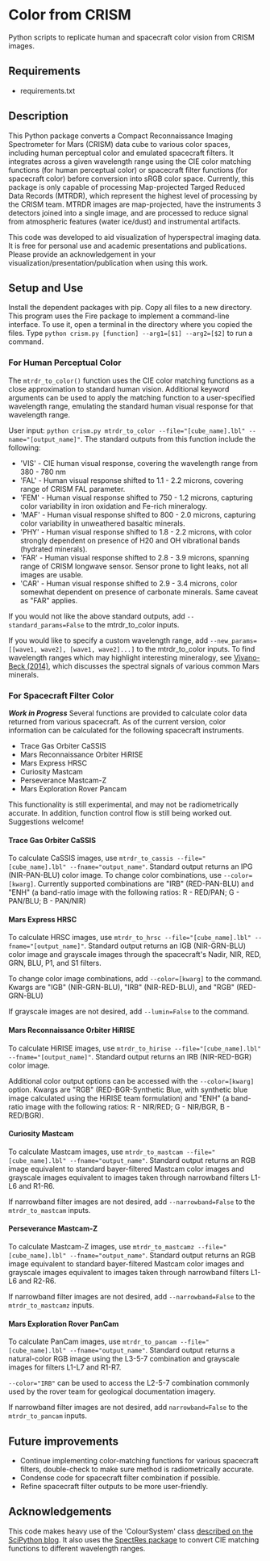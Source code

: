 # Color from CRISM
Python scripts to replicate human and spacecraft color vision from CRISM images.

## Requirements
- requirements.txt

## Description

This Python package converts a Compact Reconnaissance Imaging Spectrometer for Mars (CRISM) data cube to various color spaces, including human perceptual color and emulated spacecraft filters. It integrates across a given wavelength range using the CIE color matching functions (for human perceptual color) or spacecraft filter functions (for spacecraft color) before conversion into sRGB color space. Currently, this package is only capable of processing Map-projected Targed Reduced Data Records (MTRDR), which represent the highest level of processing by the CRISM team. MTRDR images are map-projected, have the instruments 3 detectors joined into a single image, and are processed to reduce signal from atmospheric features (water ice/dust) and instrumental artifacts.

This code was developed to aid visualization of hyperspectral imaging data. It is free for personal use and academic presentations and publications. Please provide an acknowledgement in your visualization/presentation/publication when using this work.

## Setup and Use

Install the dependent packages with pip. Copy all files to a new directory. This program uses the Fire package to implement a command-line interface. To use it, open a terminal in the directory where you copied the files. Type `python crism.py [function] --arg1=[$1] --arg2=[$2]` to run a command. 

### For Human Perceptual Color

The `mtrdr_to_color()` function uses the CIE color matching functions as a close approximation to standard human vision. Additional keyword arguments can be used to apply the matching function to a user-specified wavelength range, emulating the standard human visual response for that wavelength range. 

User input: `python crism.py mtrdr_to_color --file="[cube_name].lbl" --name="[output_name]"`. The standard outputs from this function include the following:

- 'VIS' - CIE human visual response, covering the wavelength range from 380 - 780 nm
- 'FAL' - Human visual response shifted to 1.1 - 2.2 microns, covering range of CRISM FAL parameter.
- 'FEM' - Human visual response shifted to 750 - 1.2 microns, capturing color variability in iron oxidation and Fe-rich mineralogy.
- 'MAF' - Human visual response shifted to 800 - 2.0 microns, capturing color variability in unweathered basaltic minerals.
- 'PHY' - Human visual response shifted to 1.8 - 2.2 microns, with color strongly dependent on presence of H20 and OH vibrational bands (hydrated minerals). 
- 'FAR' - Human visual response shifted to 2.8 - 3.9 microns, spanning range of CRISM longwave sensor. Sensor prone to light leaks, not all images are usable. 
- 'CAR' - Human visual response shifted to 2.9 - 3.4 microns, color somewhat dependent on presence of carbonate minerals. Same caveat as "FAR" applies. 

If you would not like the above standard outputs, add `--standard_params=False` to the mtrdr_to_color inputs. 

If you would like to specify a custom wavelength range, add `--new_params=[[wave1, wave2], [wave1, wave2]...]` to the mtrdr_to_color inputs. To find wavelength ranges which may highlight interesting mineralogy, see [Vivano-Beck (2014)](https://agupubs.onlinelibrary.wiley.com/doi/full/10.1002/2014JE004627), which discusses the spectral signals of various common Mars minerals.

### For Spacecraft Filter Color
***Work in Progress***
Several functions are provided to calculate color data returned from various spacecraft. As of the current version, color information can be calculated for the following spacecraft instruments.

- Trace Gas Orbiter CaSSIS
- Mars Reconnaissance Orbiter HiRISE
- Mars Express HRSC
- Curiosity Mastcam
- Perseverance Mastcam-Z
- Mars Exploration Rover Pancam

This functionality is still experimental, and may not be radiometrically accurate. In addition, function control flow is still being worked out. Suggestions welcome!

#### Trace Gas Orbiter CaSSIS
To calculate CaSSIS images, use `mtrdr_to_cassis --file="[cube_name].lbl" --fname="output_name"`. Standard output returns an IPG (NIR-PAN-BLU) color image. To change color combinations, use `--color=[kwarg]`. Currently supported combinations are "IRB" (RED-PAN-BLU) and "ENH" (a band-ratio image with the following ratios: R - RED/PAN; G - PAN/BLU; B - PAN/NIR)

#### Mars Express HRSC
To calculate HRSC images, use `mtrdr_to_hrsc --file="[cube_name].lbl" --fname="[output_name]"`. Standard output returns an IGB (NIR-GRN-BLU) color image and grayscale images through the spacecraft's Nadir, NIR, RED, GRN, BLU, P1, and S1 filters. 

To change color image combinations, add `--color=[kwarg]` to the command. Kwargs are "IGB" (NIR-GRN-BLU), "IRB" (NIR-RED-BLU), and "RGB" (RED-GRN-BLU)

If grayscale images are not desired, add `--lumin=False` to the command.

#### Mars Reconnaissance Orbiter HiRISE
To calculate HiRISE images, use `mtrdr_to_hirise --file="[cube_name].lbl" --fname="[output_name]"`. Standard output returns an IRB (NIR-RED-BGR) color image.

Additional color output options can be accessed with the `--color=[kwarg]` option. Kwargs are "RGB" (RED-BGR-Synthetic Blue, with synthetic blue image calculated using the HiRISE team formulation) and "ENH" (a band-ratio image with the following ratios: R - NIR/RED; G - NIR/BGR, B - RED/BGR).

#### Curiosity Mastcam
To calculate Mastcam images, use `mtrdr_to_mastcam --file="[cube_name].lbl" --fname="output_name"`. Standard output returns an RGB image equivalent to standard bayer-filtered Mastcam color images and grayscale images equivalent to images taken through narrowband filters L1-L6 and R1-R6. 

If narrowband filter images are not desired, add `--narrowband=False` to the `mtrdr_to_mastcam` inputs.

#### Perseverance Mastcam-Z
To calculate Mastcam-Z images, use `mtrdr_to_mastcamz --file="[cube_name].lbl" --fname="output_name"`. Standard output returns an RGB image equivalent to standard bayer-filtered Mastcam color images and grayscale images equivalent to images taken through narrowband filters L1-L6 and R2-R6. 

If narrowband filter images are not desired, add `--narrowband=False` to the `mtrdr_to_mastcamz` inputs.

#### Mars Exploration Rover PanCam
To calculate PanCam images, use `mtrdr_to_pancam --file="[cube_name].lbl" --fname="output_name"`. Standard output returns a natural-color RGB image using the L3-5-7 combination and grayscale images for filters L1-L7 and R1-R7. 

`--color="IRB"` can be used to access the L2-5-7 combination commonly used by the rover team for geological documentation imagery.

If narrowband filter images are not desired, add `narrowband=False` to the `mtrdr_to_pancam` inputs.


## Future improvements

- Continue implementing color-matching functions for various spacecraft filters, double-check to make sure method is radiometrically accurate.
- Condense code for spacecraft filter combination if possible.
- Refine spacecraft filter outputs to be more user-friendly.

## Acknowledgements
This code makes heavy use of the 'ColourSystem' class [described on the SciPython blog](https://scipython.com/blog/converting-a-spectrum-to-a-colour/). It also uses the [SpectRes package](https://spectres.readthedocs.io/en/latest/) to convert CIE matching functions to different wavelength ranges. 
